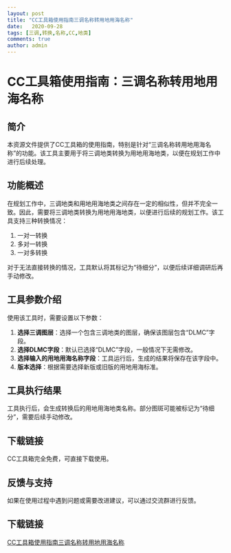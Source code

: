 ```yaml
---
layout: post
title: "CC工具箱使用指南三调名称转用地用海名称"
date:   2020-09-28
tags: [三调,转换,名称,CC,地类]
comments: true
author: admin
---
```

# CC工具箱使用指南：三调名称转用地用海名称

## 简介
本资源文件提供了CC工具箱的使用指南，特别是针对“三调名称转用地用海名称”的功能。该工具主要用于将三调地类转换为用地用海地类，以便在规划工作中进行后续处理。

## 功能概述
在规划工作中，三调地类和用地用海地类之间存在一定的相似性，但并不完全一致。因此，需要将三调地类转换为用地用海地类，以便进行后续的规划工作。该工具支持三种转换情况：
1. 一对一转换
2. 多对一转换
3. 一对多转换

对于无法直接转换的情况，工具默认将其标记为“待细分”，以便后续详细调研后再手动修改。

## 工具参数介绍
使用该工具时，需要设置以下参数：
1. **选择三调图层**：选择一个包含三调地类的图层，确保该图层包含“DLMC”字段。
2. **选择DLMC字段**：默认已选择“DLMC”字段，一般情况下无需修改。
3. **选择输入的用地用海名称字段**：工具运行后，生成的结果将保存在该字段中。
4. **版本选择**：根据需要选择新版或旧版的用地用海标准。

## 工具执行结果
工具执行后，会生成转换后的用地用海地类名称。部分图斑可能被标记为“待细分”，需要后续手动修改。

## 下载链接
CC工具箱完全免费，可直接下载使用。

## 反馈与支持
如果在使用过程中遇到问题或需要改进建议，可以通过交流群进行反馈。

## 下载链接

[CC工具箱使用指南三调名称转用地用海名称](https://pan.quark.cn/s/c231e193d45f)